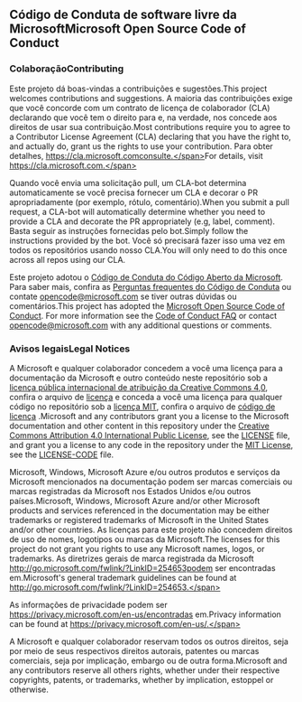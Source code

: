 ## <a name="microsoft-open-source-code-of-conduct"></a><span data-ttu-id="4a9de-101">Código de Conduta de software livre da Microsoft</span><span class="sxs-lookup"><span data-stu-id="4a9de-101">Microsoft Open Source Code of Conduct</span></span>

### <a name="contributing"></a><span data-ttu-id="4a9de-102">Colaboração</span><span class="sxs-lookup"><span data-stu-id="4a9de-102">Contributing</span></span>

<span data-ttu-id="4a9de-103">Este projeto dá boas-vindas a contribuições e sugestões.</span><span class="sxs-lookup"><span data-stu-id="4a9de-103">This project welcomes contributions and suggestions.</span></span>  <span data-ttu-id="4a9de-104">A maioria das contribuições exige que você concorde com um contrato de licença de colaborador (CLA) declarando que você tem o direito para e, na verdade, nos concede aos direitos de usar sua contribuição.</span><span class="sxs-lookup"><span data-stu-id="4a9de-104">Most contributions require you to agree to a Contributor License Agreement (CLA) declaring that you have the right to, and actually do, grant us the rights to use your contribution.</span></span> <span data-ttu-id="4a9de-105">Para obter detalhes, https://cla.microsoft.comconsulte.</span><span class="sxs-lookup"><span data-stu-id="4a9de-105">For details, visit https://cla.microsoft.com.</span></span>

<span data-ttu-id="4a9de-106">Quando você envia uma solicitação pull, um CLA-bot determina automaticamente se você precisa fornecer um CLA e decorar o PR apropriadamente (por exemplo, rótulo, comentário).</span><span class="sxs-lookup"><span data-stu-id="4a9de-106">When you submit a pull request, a CLA-bot will automatically determine whether you need to provide a CLA and decorate the PR appropriately (e.g, label, comment).</span></span> <span data-ttu-id="4a9de-107">Basta seguir as instruções fornecidas pelo bot.</span><span class="sxs-lookup"><span data-stu-id="4a9de-107">Simply follow the instructions provided by the bot.</span></span> <span data-ttu-id="4a9de-108">Você só precisará fazer isso uma vez em todos os repositórios usando nosso CLA.</span><span class="sxs-lookup"><span data-stu-id="4a9de-108">You will only need to do this once across all repos using our CLA.</span></span>

<span data-ttu-id="4a9de-p103">Este projeto adotou o [Código de Conduta do Código Aberto da Microsoft](https://opensource.microsoft.com/codeofconduct/). Para saber mais, confira as [Perguntas frequentes do Código de Conduta](https://opensource.microsoft.com/codeofconduct/faq/) ou contate [opencode@microsoft.com](mailto:opencode@microsoft.com) se tiver outras dúvidas ou comentários.</span><span class="sxs-lookup"><span data-stu-id="4a9de-p103">This project has adopted the [Microsoft Open Source Code of Conduct](https://opensource.microsoft.com/codeofconduct/). For more information see the [Code of Conduct FAQ](https://opensource.microsoft.com/codeofconduct/faq/) or contact [opencode@microsoft.com](mailto:opencode@microsoft.com) with any additional questions or comments.</span></span>

### <a name="legal-notices"></a><span data-ttu-id="4a9de-111">Avisos legais</span><span class="sxs-lookup"><span data-stu-id="4a9de-111">Legal Notices</span></span>

<span data-ttu-id="4a9de-112">A Microsoft e qualquer colaborador concedem a você uma licença para a documentação da Microsoft e outro conteúdo neste repositório sob a [licença pública internacional de atribuição da Creative Commons 4,0](https://creativecommons.org/licenses/by/4.0/legalcode), confira o arquivo de [licença](LICENSE) e conceda a você uma licença para qualquer código no repositório sob a [licença MIT](https://opensource.org/licenses/MIT), confira o arquivo de [código de licença](LICENSE-CODE) .</span><span class="sxs-lookup"><span data-stu-id="4a9de-112">Microsoft and any contributors grant you a license to the Microsoft documentation and other content in this repository under the [Creative Commons Attribution 4.0 International Public License](https://creativecommons.org/licenses/by/4.0/legalcode), see the [LICENSE](LICENSE) file, and grant you a license to any code in the repository under the [MIT License](https://opensource.org/licenses/MIT), see the [LICENSE-CODE](LICENSE-CODE) file.</span></span>

<span data-ttu-id="4a9de-113">Microsoft, Windows, Microsoft Azure e/ou outros produtos e serviços da Microsoft mencionados na documentação podem ser marcas comerciais ou marcas registradas da Microsoft nos Estados Unidos e/ou outros países.</span><span class="sxs-lookup"><span data-stu-id="4a9de-113">Microsoft, Windows, Microsoft Azure and/or other Microsoft products and services referenced in the documentation may be either trademarks or registered trademarks of Microsoft in the United States and/or other countries.</span></span>
<span data-ttu-id="4a9de-114">As licenças para este projeto não concedem direitos de uso de nomes, logotipos ou marcas da Microsoft.</span><span class="sxs-lookup"><span data-stu-id="4a9de-114">The licenses for this project do not grant you rights to use any Microsoft names, logos, or trademarks.</span></span>
<span data-ttu-id="4a9de-115">As diretrizes gerais de marca registrada da Microsoft http://go.microsoft.com/fwlink/?LinkID=254653podem ser encontradas em.</span><span class="sxs-lookup"><span data-stu-id="4a9de-115">Microsoft's general trademark guidelines can be found at http://go.microsoft.com/fwlink/?LinkID=254653.</span></span>

<span data-ttu-id="4a9de-116">As informações de privacidade podem ser https://privacy.microsoft.com/en-us/encontradas em.</span><span class="sxs-lookup"><span data-stu-id="4a9de-116">Privacy information can be found at https://privacy.microsoft.com/en-us/.</span></span>

<span data-ttu-id="4a9de-117">A Microsoft e qualquer colaborador reservam todos os outros direitos, seja por meio de seus respectivos direitos autorais, patentes ou marcas comerciais, seja por implicação, embargo ou de outra forma.</span><span class="sxs-lookup"><span data-stu-id="4a9de-117">Microsoft and any contributors reserve all others rights, whether under their respective copyrights, patents, or trademarks, whether by implication, estoppel or otherwise.</span></span>
